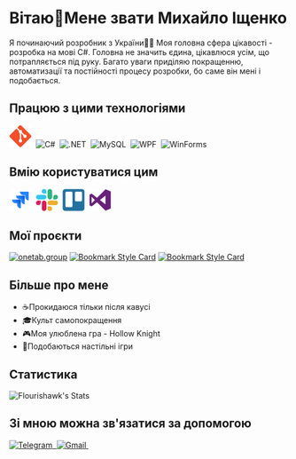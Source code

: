 # Вітаю👋Мене звати Михайло Іщенко

Я починаючий розробник з України💛💙 Моя головна сфера цікавості - розробка на мові C#. Головна не значить єдина, цікавлюся усім, що 
потрапляється під руку. Багато уваги приділяю покращенню, автоматизації та постійності процесу розробки, бо саме він мені і подобається. 

## Працюю з цими технологіями
<div>
  <img src="https://github.com/devicons/devicon/blob/master/icons/git/git-original.svg" title="Git" alt="Git" width="40" height="40"/>&nbsp;
  <img src="https://user-images.githubusercontent.com/25181517/121405384-444d7300-c95d-11eb-959f-913020d3bf90.png" title="C#" alt="C#" width="40" height="40"/>&nbsp;
  <img src="https://user-images.githubusercontent.com/25181517/121405754-b4f48f80-c95d-11eb-8893-fc325bde617f.png" title=".NET" alt=".NET" width="40" height="40"/>&nbsp;
  <img src="https://user-images.githubusercontent.com/25181517/183896128-ec99105a-ec1a-4d85-b08b-1aa1620b2046.png" title="MySQL" alt="MySQL" width="40" height="40"/>&nbsp;
  <img src="https://i.ibb.co/98q9JyN/WPF.png" title="WPF" alt="WPF" width="40" height="40"/>&nbsp;
  <img src="https://i.ibb.co/pyts0tt/WinForms.png" title="WinForms" alt="WinForms" width="40" height="40"/>&nbsp;
</div>

## Вмію користуватися цим
<div>
<img src="https://github.com/devicons/devicon/blob/master/icons/jira/jira-original.svg" title="Jira" alt="Jira" width="40" height="40"/>&nbsp;
<img src="https://github.com/devicons/devicon/blob/master/icons/slack/slack-original.svg" title="Slack" alt="Slack" width="40" height="40"/>&nbsp;
<img src="https://github.com/devicons/devicon/blob/master/icons/trello/trello-plain.svg" title="Trello" alt="Trello" width="40" height="40"/>&nbsp;
<img src="https://github.com/devicons/devicon/blob/master/icons/visualstudio/visualstudio-plain.svg" title="VisualStudio" alt="VisualStudio" width="40" height="40"/>&nbsp;
</div>

## Мої проєкти
[![onetab.group](https://svg.bookmark.style/api?url=https://github.com/Flourishawk/git-test&mode=dark&style=horizontal)](https://github.com/Flourishawk/git-test)
[![Bookmark Style Card](https://svg.bookmark.style/api?url=https://github.com/Flourishawk/git-test&mode=light&style=horizontal)](https://github.com/Flourishawk/git-test)
[![Bookmark Style Card](https://svg.bookmark.style/api?url=https://github.com/Flourishawk/git-test&mode=dark&style=horizontal)](https://github.com/Flourishawk/git-test)

## Більше про мене
- ☕Прокидаюся тільки після кавусі
- 🎓Культ самопокращення
- 🎮Моя улюблена гра - Hollow Knight
- 🎲Подобаються настільні ігри

## Статистика

![Flourishawk's Stats](https://github-readme-stats.vercel.app/api?username=Flourishawk&theme=radical&show_icons=true&hide_border=true&count_private=true)

## Зі мною можна зв'язатися за допомогою
<div id="badges">
    <a href="https://t.me/Flourishawk" target="_blank">
      <img src="https://upload.wikimedia.org/wikipedia/commons/8/82/Telegram_logo.svg" title="Telegram" alt="Telegram" width="40" height="40"/>&nbsp;
    </a>
    <a href="https://mail.google.com/mail/u/0/#inbox?compose=new" target="_blank">
      <img src="https://upload.wikimedia.org/wikipedia/commons/8/8c/Gmail_Icon_%282013-2020%29.svg" title="Gmail" alt="Gmail" width="40" height="40"/>&nbsp;
    </a>
</div>
